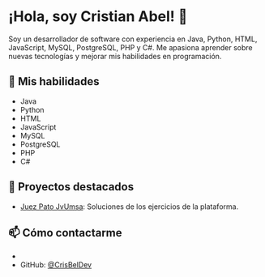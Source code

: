 # ¡Hola, soy Cristian Abel! 👋

Soy un desarrollador de software con experiencia en Java, Python, HTML, JavaScript, MySQL, PostgreSQL, PHP y C#. Me apasiona aprender sobre nuevas tecnologías y mejorar mis habilidades en programación.

## 🚀 Mis habilidades

- Java
- Python
- HTML
- JavaScript
- MySQL
- PostgreSQL
- PHP
- C#

## 🌟 Proyectos destacados

- [Juez Pato JvUmsa](https://github.com/CrisBelDev/ejercicios-Juez-Pato): Soluciones de los ejercicios de la plataforma.


## 📫 Cómo contactarme

- <!--LinkedIn: [Cristian Abel](https://www.linkedin.com/in/cristian-abel/)-->
- GitHub: [@CrisBelDev](https://github.com/CrisBelDev)




